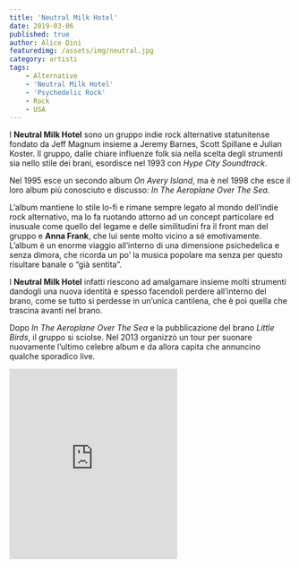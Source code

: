 ```yaml
---
title: 'Neutral Milk Hotel'
date: 2019-03-06
published: true
author: Alice Dini
featuredimg: /assets/img/neutral.jpg
category: artisti
tags:
    - Alternative
    - 'Neutral Milk Hotel'
    - 'Psychedelic Rock'
    - Rock
    - USA
---
```

I **Neutral Milk Hotel** sono un gruppo indie rock alternative statunitense fondato da Jeff Magnum insieme a Jeremy Barnes, Scott Spillane e Julian Koster. Il gruppo, dalle chiare influenze folk sia nella scelta degli strumenti sia nello stile dei brani, esordisce nel 1993 con *Hype City Soundtrack*.

Nel 1995 esce un secondo album *On Avery Island*, ma è nel 1998 che esce il loro album più conosciuto e discusso: *In The Aeroplane Over The Sea*.

L’album mantiene lo stile lo-fi e rimane sempre legato al mondo dell’indie rock alternativo, ma lo fa ruotando attorno ad un concept particolare ed inusuale come quello del legame e delle similitudini fra il front man del gruppo e **Anna Frank**, che lui sente molto vicino a sé emotivamente. L’album è un enorme viaggio all’interno di una dimensione psichedelica e senza dimora, che ricorda un po’ la musica popolare ma senza per questo risultare banale o “già sentita”.

I **Neutral Milk Hotel** infatti riescono ad amalgamare insieme molti strumenti dandogli una nuova identità e spesso facendoli perdere all’interno del brano, come se tutto si perdesse in un’unica cantilena, che è poi quella che trascina avanti nel brano.

Dopo *In The Aeroplane Over The Sea* e la pubblicazione del brano *Little Birds*, il gruppo si sciolse. Nel 2013 organizzò un tour per suonare nuovamente l’ultimo celebre album e da allora capita che annuncino qualche sporadico live.

<iframe frameborder="0" height="340" src="http://open.spotify.com/embed/user/h88a2wskowssdjog4i9abfbix/playlist/0bB3ofP0K731ITTimPBN8g" width="300"><span class="mce_SELRES_start" data-mce-type="bookmark" style="display: inline-block; width: 0px; overflow: hidden; line-height: 0;">﻿</span></iframe>

